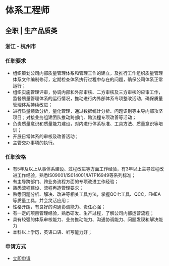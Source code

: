 
# 体系工程师
## 全职  |  生产品质类
### 浙江 - 杭州市

### 任职要求
- 组织策划公司内部质量管理体系和管理工作的建立，及推行工作组织质量管理体系文件编制修订，定期检查体系执行过程中存在的问题，确保公司体系正常运行；
- 组织实施管理评审，协调内部和外部审核、二方审核及三方审核的应审工作，监督质量管理体系的运行情况，推动进行内外部体系专项整改活动，确保质量管理体系持续改进；
- 进行质量绩效分析，量化管理，通过数据统计分析、问题识别等主导内部攻坚项目；对接业务组建团队推动跨部门、跨流程专项改善等活动；
- 负责质量意识和质量能力建设，对内进行体系标准、工具方法、质量意识等培训；
- 开展日常体系的审核及改善活动；
- 主管交办事项的执行。
### 任职资格
- 有5年及以上从事体系建设、过程改进等方面工作经验，有3年以上主导过程改进工作经验，熟悉IS09001/IS014001/IATF16949等系列标准；
- 有主导跨部门、跨业务流程方面的专项改进工作经验；
- 熟悉流程建设、流程再造管理要求；
- 熟悉问题分析、解决、改进等相关工具方法，掌握QC七工具、QCC，FMEA等质量工具，并会灵活应用；
- 性格开朗，有良好的沟通协调能力、责任心强；
- 有一定的项目管理经验，熟悉研发、生产过程，了解公司内部运营流程；
- 具有较强的体系审核能力、业务推动能力、沟通协调能力、问题发现和解决能力
- 本科以上学历，英语口语、听写能力好；
### 申请方式
- <a href="mailto:hr@tuya.com?subject=求职简历-体系工程师-来自GitHub">立即申请</a>